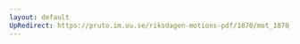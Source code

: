 ```yaml
---
layout: default
UpRedirect: https://pruto.im.uu.se/riksdagen-motions-pdf/1870/mot_1870__ak__171/mot_1870__ak__171-002.pdf
---
```

